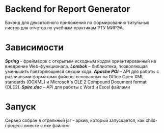 # Backend for Report Generator
Бэкэнд для дексктопного приложения по формированию титульных листов для отчетов по учебным практикам РТУ МИРЭА.
# Зависимости
***Spring*** - фреймворк с открытым исходным кодом ориентированный на внедрение Web-функционала. 
***Lombok*** – библиотека, позволяющая уменьшить повторяющиеся секции кода. 
***Apache POI*** – API для работы с различными форматами файлов, основанных на Office Open XML standards (OOXML)  и Microsoft's OLE 2 Compound Document format (OLE2).
***Spire.doc*** – API для работы с Word и Excel файлами

# Запуск

Сервер собран в отдельный jar - архив, который запускается, как child-процесс вместе с exe файлом 
